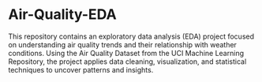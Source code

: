 # Air-Quality-EDA
This repository contains an exploratory data analysis (EDA) project focused on understanding air quality trends and their relationship with weather conditions. Using the Air Quality Dataset from the UCI Machine Learning Repository, the project applies data cleaning, visualization, and statistical techniques to uncover patterns and insights.
